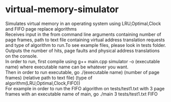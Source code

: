 # virtual-memory-simulator
Simulates virtual memory in an operating system using LRU,Optimal,Clock and FIFO page replace algorithms\
Receives input in the from command line arguments containing number of page frames, path to text file containing
virtual address translation requests and type of algorithm to run.To see example files, please look in tests folder.\
Outputs the number of hits, page faults and physical address translations on the console. \
In order to run, first compile using g++ main.cpp simulator -o (executable name) where executable name can be whatever you want. \
Then in order to run executable, go ./(executable name) (number of page frames) (relative path to text file) (type of algorithm(LRU,Optimal,Clock,FIFO))\
For example in order to run the FIFO algorithm on tests/test1.txt with 3 page frames with an executable name of main, go
./main 3 tests/test1.txt FIFO
